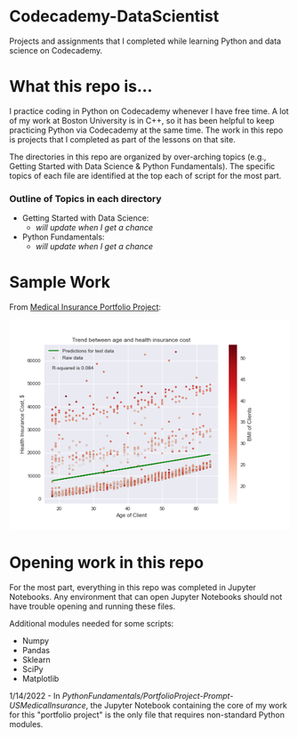 # Codecademy-DataScientist
 Projects and assignments that I completed while learning Python and data science on Codecademy.

# What this repo is...

I practice coding in Python on Codecademy whenever I have free time. A lot of my work at Boston University is in C++, so it has been helpful to keep practicing Python via Codecademy at the same time. The work in this repo is projects that I completed as part of the lessons on that site.

The directories in this repo are organized by over-arching topics (e.g., Getting Started with Data Science & Python Fundamentals). The specific topics of each file are identified at the top each of script for the most part.

### Outline of Topics in each directory
* Getting Started with Data Science:
  * *will update when I get a chance*
* Python Fundamentals:
  * *will update when I get a chance*

# Sample Work

From [Medical Insurance Portfolio Project](https://github.com/pdvnny/Codecademy-DataScientist/tree/master/PythonFundamentals/PortfolioProject-Prompt-USMedicalInsurance):

![Age vs Insurance Cost Analysis](https://github.com/pdvnny/Codecademy-DataScientist/blob/master/PythonFundamentals/PortfolioProject-Prompt-USMedicalInsurance/AgeCost_BMI_Correlation.png)

# Opening work in this repo

For the most part, everything in this repo was completed in Jupyter Notebooks. Any environment that can open Jupyter Notebooks should not have trouble opening and running these files.

Additional modules needed for some scripts:
* Numpy
* Pandas
* Sklearn
* SciPy
* Matplotlib

1/14/2022 - In *PythonFundamentals/PortfolioProject-Prompt-USMedicalInsurance*, the Jupyter Notebook containing the core of my work for this "portfolio project" is the only file that requires non-standard Python modules.
